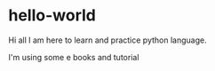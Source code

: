 # hello-world

Hi all
I am here to learn and practice  python language.


I'm using some e books and tutorial
